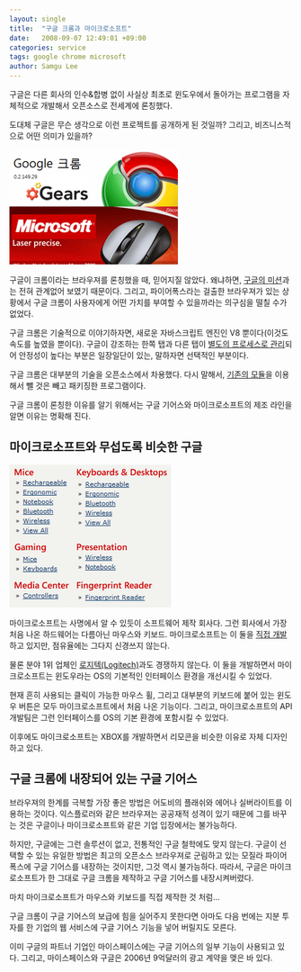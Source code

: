 ```yaml
---
layout: single
title:  "구글 크롬과 마이크로소프트"
date:   2008-09-07 12:49:01 +09:00
categories: service
tags: google chrome microsoft
author: Samgu Lee
---
```

구글은 다른 회사의 인수&합병 없이 사실상 최초로 윈도우에서 돌아가는 프로그램을 자체적으로 개발해서 오픈소스로 전세계에 론칭했다.

도대체 구글은 무슨 생각으로 이런 프로젝트를 공개하게 된 것일까? 그리고, 비즈니스적으로 어떤 의미가 있을까?

![구글 크롬과 마이크로소프트 마우스](/assets/google-chrome-and-microsoft.gif)

구글이 크롬이라는 브라우져를 론칭했을 때, 믿어지질 않았다. 왜냐하면, [구글의 미션](http://www.google.com/corporate/)과는 전혀 관계없어 보였기 때문이다. 그리고, 파이어폭스라는 걸출한 브라우져가 있는 상황에서 구글 크롬이 사용자에게 어떤 가치를 부여할 수 있을까라는 의구심을 떨칠 수가 없었다.

구글 크롬은 기술적으로 이야기하자면, 새로운 자바스크립트 엔진인 V8 뿐이다(이것도 속도를 높였을 뿐이다). 구글이 강조하는 한쪽 탭과 다른 탭이 [별도의 프로세스로 관리](http://minjang.egloos.com/2049863)되어 안정성이 높다는 부분은 일장일단이 있는, 말하자면 선택적인 부분이다.

구글 크롬은 대부분의 기술을 오픈소스에서 차용했다. 다시 말해서, [기존의 모듈](http://www.google.com/support/chrome/bin/answer.py?answer=100336)을 이용해서 뺄 것은 빼고 패키징한 프로그램이다.

구글 크롬이 론칭한 이유를 알기 위해서는 구글 기어스와 마이크로소프트의 제조 라인을 알면 이유는 명확해 진다.

## 마이크로소프트와 무섭도록 비슷한 구글

![마이크로소프트 마우스 제품군](/assets/microsoft-mice.gif)

마이크로소프트는 사명에서 알 수 있듯이 소프트웨어 제작 회사다. 그런 회사에서 가장 처음 나온 하드웨어는 다름아닌 마우스와 키보드. 마이크로소프트는 이 둘을 [직접 개발](http://www.microsoft.com/hardware/)하고 있지만, 점유율에는 그다지 신경쓰지 않는다.

물론 분야 1위 업체인 [로지텍(Logitech)](http://www.logitech.com/index.cfm/home/&cl=kr,ko)과도 경쟁하지 않는다. 이 둘을 개발하면서 마이크로소프트는 윈도우라는 OS의 기본적인 인터페이스 환경을 개선시킬 수 있었다.

현재 흔히 사용되는 클릭이 가능한 마우스 휠, 그리고 대부분의 키보드에 붙어 있는 윈도우 버튼은 모두 마이크로소프트에서 처음 나온 기능이다. 그리고, 마이크로소프트의 API 개발팀은 그런 인터페이스를 OS의 기본 환경에 포함시킬 수 있었다. 

이후에도 마이크로소프트는 XBOX를 개발하면서 리모콘을 비슷한 이유로 자체 디자인하고 있다.

## 구글 크롬에 내장되어 있는 구글 기어스

브라우져의 한계를 극복할 가장 좋은 방법은 어도비의 플래쉬와 에어나 실버라이트를 이용하는 것이다. 익스플로러와 같은 브라우져는 공공재적 성격이 있기 때문에 그를 바꾸는 것은 구글이나 마이크로소프트와 같은 기업 입장에서는 불가능하다.

하지만, 구글에는 그런 솔루션이 없고, 전통적인 구글 철학에도 맞지 않는다. 구글이 선택할 수 있는 유일한 방법은 최고의 오픈소스 브라우져로 군림하고 있는 모질라 파이어폭스에 구글 기어스를 내장하는 것이지만, 그것 역시 불가능하다. 따라서, 구글은 마이크로소프트가 한 그대로 구글 크롬을 제작하고 구글 기어스를 내장시켜버렸다.

마치 마이크로소프트가 마우스와 키보드를 직접 제작한 것 처럼...

구글 크롬이 구글 기어스의 보급에 힘을 실어주지 못한다면 아마도 다음 번에는 지분 투자를 한 기업의 웹 서비스에 구글 기어스 기능을 넣어 버릴지도 모른다.

이미 구글의 파트너 기업인 마이스페이스에는 구글 기어스의 일부 기능이 사용되고 있다. 그리고, 마이스페이스와 구글은 2006년 9억달러의 광고 계약을 맺은 바 있다.

